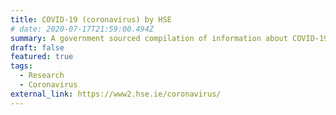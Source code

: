 ```yaml
---
title: COVID-19 (coronavirus) by HSE
# date: 2020-07-17T21:59:00.494Z
summary: A government sourced compilation of information about COVID-19.
draft: false
featured: true
tags:
  - Research
  - Coronavirus
external_link: https://www2.hse.ie/coronavirus/
---
```

